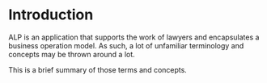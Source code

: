 # Introduction

ALP is an application that supports the work of lawyers and encapsulates a business operation model. As such, a lot of unfamiliar terminology and concepts may be thrown around a lot.

This is a brief summary of those terms and concepts.
